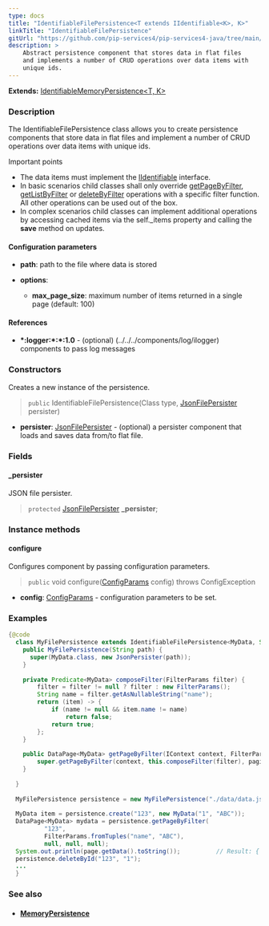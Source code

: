 ```yaml
---
type: docs
title: "IdentifiableFilePersistence<T extends IIdentifiable<K>, K>"
linkTitle: "IdentifiableFilePersistence"
gitUrl: "https://github.com/pip-services4/pip-services4-java/tree/main/pip-services4-persistence-java"
description: >
    Abstract persistence component that stores data in flat files
    and implements a number of CRUD operations over data items with
    unique ids. 
---
```


**Extends:** [IdentifiableMemoryPersistence<T, K>](../identifiable_memory_persistence)

### Description

The IdentifiableFilePersistence class allows you to create persistence components that store data in flat files and implement a number of CRUD operations over data items with unique ids.

Important points

- The data items must implement the [IIdentifiable](../../../data/data/iidentifiable) interface.
- In basic scenarios child classes shall only override [getPageByFilter](../memory_persistence/#getpagebyfilter), [getListByFilter](../memory_persistence/#getlistbyfilter) or [deleteByFilter](../memory_persistence/#deletebyfilter) operations with a specific filter function. All other operations can be used out of the box. 
- In complex scenarios child classes can implement additional operations by accessing cached items via the self._items property and calling the **save** method on updates.

#### Configuration parameters

- **path**: path to the file where data is stored

- **options**:
    - **max_page_size**: maximum number of items returned in a single page (default: 100)

#### References
- **\*:logger:\*:\*:1.0** - (optional) (../../../components/log/ilogger) components to pass log messages


### Constructors
Creates a new instance of the persistence.

> `public` IdentifiableFilePersistence(Class<T> type, [JsonFilePersister<T>](../json_file_persister) persister)

- **persister**: [JsonFilePersister<T>](../json_file_persister) - (optional) a persister component that loads and saves data from/to flat file.

### Fields

<span class="hide-title-link">

#### _persister
JSON file persister.
> `protected` [JsonFilePersister<T>](../json_file_persister) **_persister**;

</span>


### Instance methods

#### configure
Configures component by passing configuration parameters.

> `public` void configure([ConfigParams](../../../components/config/config_params) config) throws ConfigException

- **config**: [ConfigParams](../../../components/config/config_params) - configuration parameters to be set.

### Examples

```java
{@code
  class MyFilePersistence extends IdentifiableFilePersistence<MyData, String> {
    public MyFilePersistence(String path) {
      super(MyData.class, new JsonPersister(path));
    }
  
    private Predicate<MyData> composeFilter(FilterParams filter) {
        filter = filter != null ? filter : new FilterParams();
        String name = filter.getAsNullableString("name");
        return (item) -> {
            if (name != null && item.name != name)
                return false;
            return true;
        };
    }
  
    public DataPage<MyData> getPageByFilter(IContext context, FilterParams filter, PagingParams paging) {
        super.getPageByFilter(context, this.composeFilter(filter), paging, null, null);
    }
  
  }
  
  MyFilePersistence persistence = new MyFilePersistence("./data/data.json");
  
  MyData item = persistence.create("123", new MyData("1", "ABC"));
  DataPage<MyData> mydata = persistence.getPageByFilter(
          "123",
          FilterParams.fromTuples("name", "ABC"),
          null, null, null);
  System.out.println(page.getData().toString());          // Result: { id: "1", name: "ABC" }
  persistence.deleteById("123", "1");
  ...
  }
```


### See also
- #### [MemoryPersistence](../memory_persistence)

